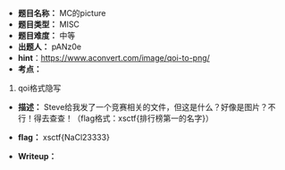 * **题目名称：** MC的picture
* **题目类型：** MISC
* **题目难度：** 中等
* **出题人：** pANz0e
* **hint**：https://www.aconvert.com/image/qoi-to-png/
* **考点：**  

1. qoi格式隐写


* **描述：**  Steve给我发了一个竞赛相关的文件，但这是什么？好像是图片？不行！得去查查！（flag格式：xsctf{排行榜第一的名字}）

* **flag：** xsctf{NaCl23333}

* **Writeup：** 


